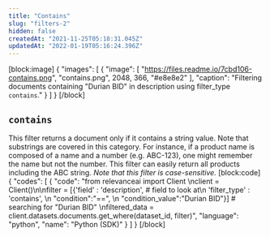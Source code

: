 ```yaml
---
title: "Contains"
slug: "filters-2"
hidden: false
createdAt: "2021-11-25T05:18:31.045Z"
updatedAt: "2022-01-19T05:16:24.396Z"
---
```

[block:image]
{
  "images": [
    {
      "image": [
        "https://files.readme.io/7cbd106-contains.png",
        "contains.png",
        2048,
        366,
        "#e8e8e2"
      ],
      "caption": "Filtering documents containing \"Durian BID\" in description using filter_type `contains`."
    }
  ]
}
[/block]
## `contains`

This filter returns a document only if it contains a string value. Note that substrings are covered in this category. For instance, if a product name is composed of a name and a number (e.g. ABC-123), one might remember the name but not the number. This filter can easily return all products including the ABC string.
*Note that this filter is case-sensitive.*
[block:code]
{
  "codes": [
    {
      "code": "from relevanceai import Client \nclient = Client()\n\nfilter =  [{'field' : 'description',           # field to look at\n            'filter_type' : 'contains', \n            \"condition\":\"==\", \n            \"condition_value\":\"Durian BID\"}]  # searching for \"Durian BID\" \nfiltered_data = client.datasets.documents.get_where(dataset_id, filter)",
      "language": "python",
      "name": "Python (SDK)"
    }
  ]
}
[/block]
